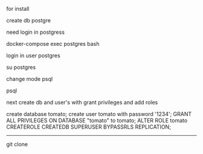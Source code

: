 for install

create db postgre 

need login in postgress

docker-compose exec postgres bash

login in user postgres

su postgres

change mode psql

psql

next create db and user's with grant privileges and add roles

create database tomato;
create user tomato with password '1234';
GRANT ALL PRIVILEGES ON DATABASE "tomato" to tomato;
ALTER ROLE tomato CREATEROLE CREATEDB SUPERUSER BYPASSRLS REPLICATION;

---------------------------------------------------------------
git clone